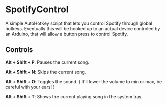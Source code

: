 # SpotifyControl
A simple AutoHotKey script that lets you control Spotify through global hotkeys. 
Eventually this will be hooked up to an actual device controled by an Arduino, that will allow a button press to control Spotify.

## Controls ##

__Alt + Shift + P__: Pauses the current song.

__Alt + Shift + N__: Skips the current song.

__Alt + Shift + O__: Toggles the sound. ( It'll lower the volume to min or max, be careful with your ears! )

__Alt + Shift + T__: Shows the current playing song in the system tray.
